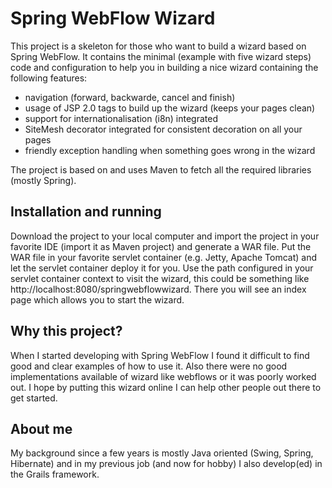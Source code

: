 # Spring WebFlow Wizard

This project is a skeleton for those who want to build a wizard based on Spring WebFlow. It contains
the minimal (example with five wizard steps) code and configuration to help you in building a nice wizard containing the following features:

* navigation (forward, backwarde, cancel and finish)
* usage of JSP 2.0 tags to build up the wizard (keeps your pages clean)
* support for internationalisation (i8n) integrated
* SiteMesh decorator integrated for consistent decoration on all your pages
* friendly exception handling when something goes wrong in the wizard

The project is based on and uses Maven to fetch all the required libraries (mostly Spring).

## Installation and running

Download the project to your local computer and import the project in your favorite IDE (import it as Maven project) and
generate a WAR file. Put the WAR file in your favorite servlet container (e.g. Jetty, Apache Tomcat) and let the
servlet container deploy it for you. Use the path configured in your servlet container context to visit the wizard, this
could be something like http://localhost:8080/springwebflowwizard. There you will see an index page which allows
you to start the wizard.

## Why this project?

When I started developing with Spring WebFlow I found it difficult to find good and clear examples of how to use it.
Also there were no good implementations available of wizard like webflows or it was poorly worked out. I hope by putting
this wizard online I can help other people out there to get started.

## About me

My background since a few years is mostly Java oriented (Swing, Spring, Hibernate) and in my previous job (and now for hobby)
I also develop(ed) in the Grails framework.